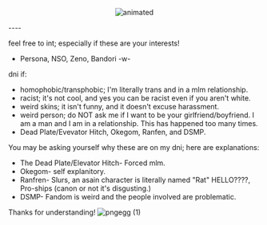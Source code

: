 <p align="center">
 <img src="![giphy](https://github.com/renaster/renaster/assets/163688658/8a8b8669-e247-4940-a88e-783421839329)
" alt="animated" />
</p>
----

feel free to int; especially if these are your interests!
- Persona, NSO, Zeno, Bandori -w-

dni if:
- homophobic/transphobic; I'm literally trans and in a mlm relationship.
- racist; it's not cool, and yes you can be racist even if you aren't white.
- weird skins; it isn't funny, and it doesn't excuse harassment.
- weird person; do NOT ask me if I want to be your girlfriend/boyfriend. I am a man and I am in a relationship. This has happened too many times.
- Dead Plate/Evevator Hitch, Okegom, Ranfen, and DSMP.

You may be asking yourself why these are on my dni; here are explanations:
- The Dead Plate/Elevator Hitch- Forced mlm.
- Okegom- self explanitory.
- Ranfren- Slurs, an asain character is literally named "Rat" HELLO????, Pro-ships (canon or not it's disgusting.)
- DSMP- Fandom is weird and the people involved are problematic.

Thanks for understanding!
![pngegg (1)](https://github.com/renaster/renaster/assets/163688658/9044048a-b86c-4fdc-912d-136b8d9ab870)

